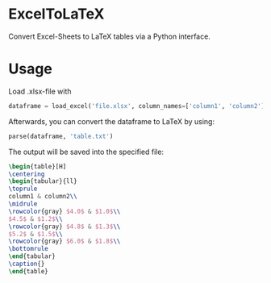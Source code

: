# ExcelToLaTeX
Convert Excel-Sheets to LaTeX tables via a Python interface.

# Usage
Load .xlsx-file with 
```python
dataframe = load_excel('file.xlsx', column_names=['column1', 'column2'])
```
Afterwards, you can convert the dataframe to LaTeX by using:
```python
parse(dataframe, 'table.txt')
```
The output will be saved into the specified file:
```latex
\begin{table}[H]
\centering
\begin{tabular}{ll}
\toprule
column1 & column2\\ 
\midrule
\rowcolor{gray} $4.0$ & $1.0$\\
$4.5$ & $1.2$\\
\rowcolor{gray} $4.8$ & $1.3$\\
$5.2$ & $1.5$\\
\rowcolor{gray} $6.0$ & $1.8$\\
\bottomrule
\end{tabular}
\caption{}
\end{table}
```
